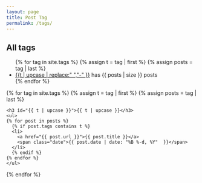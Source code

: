 ```yaml
---
layout: page
title: Post Tag
permalink: /tags/
---
```


<section id="tags">

  <h2>All tags</h2>
  <ul class="tags">
  {% for tag in site.tags %}
    {% assign t = tag | first %}
    {% assign posts = tag | last %}
    <li><a href="#{{ t | upcase }}">{{t | upcase | replace:" ","-" }}</a> has {{ posts | size }} posts</li>
  {% endfor %}
  </ul>

  {% for tag in site.tags %}
    {% assign t = tag | first %}
    {% assign posts = tag | last %}

    <h3 id="{{ t | upcase }}">{{ t | upcase }}</h3>
    <ul>
    {% for post in posts %}
      {% if post.tags contains t %}
      <li>
        <a href="{{ post.url }}">{{ post.title }}</a>
        <span class="date">{{ post.date | date: "%B %-d, %Y"  }}</span>
      </li>
      {% endif %}
    {% endfor %}
    </ul>
  {% endfor %}

</section>
